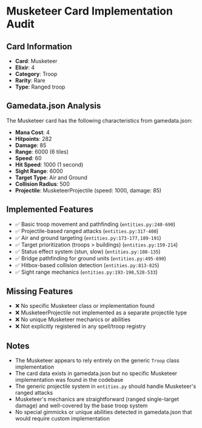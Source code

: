 # Musketeer Card Implementation Audit

## Card Information
- **Card**: Musketeer
- **Elixir**: 4
- **Category**: Troop
- **Rarity**: Rare
- **Type**: Ranged troop

## Gamedata.json Analysis
The Musketeer card has the following characteristics from gamedata.json:
- **Mana Cost**: 4
- **Hitpoints**: 282
- **Damage**: 85
- **Range**: 6000 (6 tiles)
- **Speed**: 60
- **Hit Speed**: 1000 (1 second)
- **Sight Range**: 6000
- **Target Type**: Air and Ground
- **Collision Radius**: 500
- **Projectile**: MusketeerProjectile (speed: 1000, damage: 85)

## Implemented Features
- ✅ Basic troop movement and pathfinding (`entities.py:240-690`)
- ✅ Projectile-based ranged attacks (`entities.py:317-400`)
- ✅ Air and ground targeting (`entities.py:173-177,189-191`)
- ✅ Target prioritization (troops > buildings) (`entities.py:159-214`)
- ✅ Status effect system (stun, slow) (`entities.py:108-135`)
- ✅ Bridge pathfinding for ground units (`entities.py:495-690`)
- ✅ Hitbox-based collision detection (`entities.py:813-825`)
- ✅ Sight range mechanics (`entities.py:193-198,528-533`)

## Missing Features
- ❌ No specific Musketeer class or implementation found
- ❌ MusketeerProjectile not implemented as a separate projectile type
- ❌ No unique Musketeer mechanics or abilities
- ❌ Not explicitly registered in any spell/troop registry

## Notes
- The Musketeer appears to rely entirely on the generic `Troop` class implementation
- The card data exists in gamedata.json but no specific Musketeer implementation was found in the codebase
- The generic projectile system in `entities.py` should handle Musketeer's ranged attacks
- Musketeer's mechanics are straightforward (ranged single-target damage) and well-covered by the base troop system
- No special gimmicks or unique abilities detected in gamedata.json that would require custom implementation